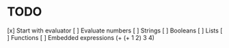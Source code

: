 # TODO

[x] Start with evaluator
[ ] Evaluate numbers
[ ] Strings
[ ] Booleans
[ ] Lists
[ ] Functions
[ ] Embedded expressions (+ (+ 1 2) 3 4)
